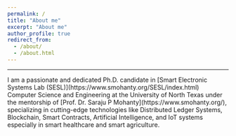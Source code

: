 ```yaml
---
permalink: /
title: "About me"
excerpt: "About me"
author_profile: true
redirect_from: 
  - /about/
  - /about.html
---
```

<hr/>
I am a passionate and dedicated Ph.D. candidate in [Smart Electronic Systems Lab (SESL)](https://www.smohanty.org/SESL/index.html) Computer Science and Engineering at the University of North Texas under the mentorship of [Prof. Dr. Saraju P Mohanty](https://www.smohanty.org/), specializing in cutting-edge technologies like Distributed Ledger Systems, Blockchain, Smart Contracts, Artificial Intelligence, and IoT systems especially in smart healthcare and smart agriculture. <br>